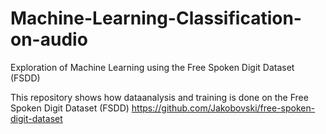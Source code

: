 # Machine-Learning-Classification-on-audio
Exploration of Machine Learning using the Free Spoken Digit Dataset (FSDD)

This repository shows how dataanalysis and training is done on the Free Spoken Digit Dataset (FSDD)
https://github.com/Jakobovski/free-spoken-digit-dataset
